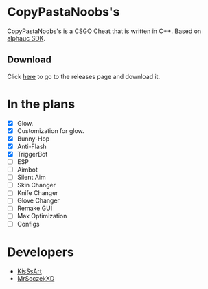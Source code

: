 # CopyPastaNoobs's
CopyPastaNoobs's is a CSGO Cheat that is written in C++. 
Based on [alphauc SDK](https://github.com/alphauc/sdk).

## Download
Click [here](https://github.com/KisSsArt/CPN/releases) to go to the releases page and download it.

# In the plans
  - [x] Glow.
  - [x] Customization for glow.
  - [x] Bunny-Hop
  - [x] Anti-Flash
  - [x] TriggerBot
  - [ ] ESP
  - [ ] Aimbot
  - [ ] Silent Aim
  - [ ] Skin Changer
  - [ ] Knife Changer
  - [ ] Glove Changer
  - [ ] Remake GUI
  - [ ] Max Optimization
  - [ ] Configs
  
  # Developers
  - [KisSsArt](https://github.com/KisSsArt)
  - [MrSoczekXD](https://github.com/MrSoczekXD)
